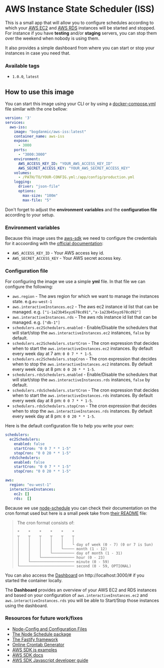 # AWS Instance State Scheduler (**ISS**)
This is a small app that will allow you to configure schedules according to which
your [AWS EC2](https://aws.amazon.com/ec2/) and [AWS RDS](https://aws.amazon.com/rds/) 
instances will be started and stopped. For instance if you have **testing** and/or 
**staging** servers, you can stop them over the weekend when nobody is using them.

It also provides a simple dashboard from where you can start or stop your instances
in case you need that.

### Available tags
 - ```1.0.0```, ```latest```

## How to use this image
You can start this image using your CLI or by using a [docker-compose.yml](docker-compose.yml)
file similar with the one bellow:
```yml
version: '3'
services:
  aws-iss:
    image: "bogdanmic/aws-iss:latest"
    container_name: aws-iss
    expose: 
      - 3000
    ports:
      - "3000:3000"
    environment:
      AWS_ACCESS_KEY_ID: "YOUR_AWS_ACCESS_KEY_ID"
      AWS_SECRET_ACCESS_KEY: "YOUR_AWS_SECRET_ACCESS_KEY"
    volumes:
      - /PATH/TO/YOUR-CONFIG.yml:/app/config/production.yml
    logging:
      driver: "json-file"
      options:
        max-size: "100m"
        max-file: "5"
```
Don't forget to adjust the **environment variables** and the **configuration file** 
according to your setup.

### Environment variables
Because this image uses the [aws-sdk](https://www.npmjs.com/package/aws-sdk) we 
need to configure the credentials for it accoording with the [official documentation](https://docs.aws.amazon.com/sdk-for-javascript/v2/developer-guide/loading-node-credentials-environment.html):
 - ```AWS_ACCESS_KEY_ID``` - Your AWS access key id.
 - ```AWS_SECRET_ACCESS_KEY``` - Your AWS secret access key.

### Configuration file
For configuring the image we use a simple **yml** file.
In that file we can configure the following:
 - ```aws.region``` - The aws region for which we want to manage the instances 
 state. e.g.```eu-west-1```
 - ```aws.interactiveInstances.ec2``` - The aws ec2 instance id list that can 
 be managed. e.g. ```["i-1a23b45xyz678cd91","x-1a23b45xyz678cd92"]```
 - ```aws.interactiveInstances.rds``` - The aws rds instance id list that can 
 be managed. e.g. ```["db-1"]```
 - ```schedulers.ec2Schedulers.enabled``` - Enable/Disable the schedulers that 
 will start/stop the ```aws.interactiveInstances.ec2``` instances, ```false``` 
 by default.
 - ```schedulers.ec2Schedulers.startCron``` - The cron expression that decides 
 when to start the ```aws.interactiveInstances.ec2``` instances. By default 
 every week day at 7 am: ```0 0 7 * * 1-5```.
 - ```schedulers.ec2Schedulers.stopCron``` - The cron expression that decides 
 when to stop the ```aws.interactiveInstances.ec2``` instances. By default 
 every week day at 8 pm: ```0 0 20 * * 1-5```.
 - ```schedulers.rdsSchedulers.enabled``` - Enable/Disable the schedulers that 
 will start/stop the ```aws.interactiveInstances.rds``` instances, ```false``` 
 by default.
 - ```schedulers.rdsSchedulers.startCron``` - The cron expression that decides 
 when to start the ```aws.interactiveInstances.rds``` instances. By default 
 every week day at 8 pm: ```0 0 7 * * 1-5```.
 - ```schedulers.rdsSchedulers.stopCron``` - The cron expression that decides 
 when to stop the ```aws.interactiveInstances.rds``` instances. By default 
 every week day at 8 pm: ```0 0 20 * * 1-5```.

Here is the default configuration file to help you write your own:
```yml
schedulers:
  ec2Schedulers:
    enabled: false
    startCron: "0 0 7 * * 1-5"
    stopCron: "0 0 20 * * 1-5"
  rdsSchedulers:
    enabled: false
    startCron: "0 0 7 * * 1-5"
    stopCron: "0 0 20 * * 1-5"

aws:
  region: "eu-west-1"
  interactiveInstances:
    ec2: []
    rds:  []
```
Because we use [node-schedule](https://www.npmjs.com/package/node-schedule) you can
check their documentation on the cron format used but here is a small peek take
from [their README](https://github.com/node-schedule/node-schedule/blob/master/README.md)
file:
> The cron format consists of:
> ```
> *    *    *    *    *    *
> ┬    ┬    ┬    ┬    ┬    ┬
> │    │    │    │    │    │
> │    │    │    │    │    └ day of week (0 - 7) (0 or 7 is Sun)
> │    │    │    │    └───── month (1 - 12)
> │    │    │    └────────── day of month (1 - 31)
> │    │    └─────────────── hour (0 - 23)
> │    └──────────────────── minute (0 - 59)
> └───────────────────────── second (0 - 59, OPTIONAL)
> ```

You can also access the [Dashboard](http://localhost:3000/#) on http://localhost:3000/#
if you started the container locally.

The **Dashboard** provides an overview of your AWS EC2 and RDS instances and
based on your configuration of ```aws.interactiveInstances.ec2``` and ```aws.interactiveInstances.rds```
you will be able to Start/Stop those instances using the dashboard.

### Resources for future work/fixes
 - [Node-Config and Configuration Files](https://github.com/lorenwest/node-config/wiki/Configuration-Files)
 - [The Node Schedule package](https://www.npmjs.com/package/node-schedule)
 - [The Fastify framework](https://www.fastify.io/docs/latest/)
 - [Online Crontab Generator](https://crontab-generator.org/)
 - [AWS SDK js examples](https://github.com/awsdocs/aws-doc-sdk-examples/tree/master/javascript/example_code/ec2)
 - [AWS SDK docs](https://docs.aws.amazon.com/AWSJavaScriptSDK/latest/AWS/RDS.html)
 - [AWS SDK Javascript developer guide](https://docs.aws.amazon.com/sdk-for-javascript/v2/developer-guide/using-promises.html)
